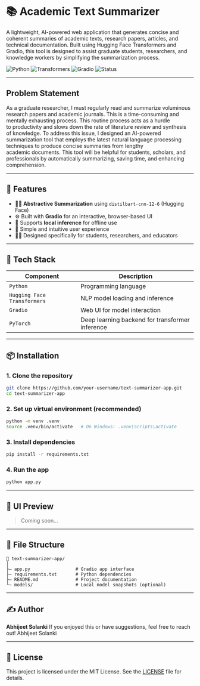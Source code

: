 # 📚 Academic Text Summarizer
A lightweight, AI-powered web application that generates concise and coherent summaries of academic texts, research papers, articles, and technical documentation. Built using Hugging Face Transformers and Gradio, this tool is designed to assist graduate students, researchers, and knowledge workers by simplifying the summarization process.

![Python](https://img.shields.io/badge/Python-3.11-blue?logo=python)
![Transformers](https://img.shields.io/badge/🤗-Transformers-orange)
![Gradio](https://img.shields.io/badge/Gradio-UI-lightgrey?logo=gradio)
![Status](https://img.shields.io/badge/Status-Active-brightgreen)

---

## Problem Statement
As a graduate researcher, I must regularly read and summarize voluminous research papers and academic journals. This is a time-consuming and mentally exhausting process. This routine process acts as a hurdle to productivity and slows down the rate of literature review and synthesis of knowledge. To address this issue, I designed an AI-powered summarization tool that employs the latest natural language processing techniques to produce concise summaries from lengthy academic documents. This tool will be helpful for students, scholars, and professionals by automatically summarizing, saving time, and enhancing comprehension.

---

## 🚀 Features

- 🧑‍🧬 **Abstractive Summarization** using `distilbart-cnn-12-6` (Hugging Face)
- ⚙️ Built with **Gradio** for an interactive, browser-based UI
- 💾 Supports **local inference** for offline use
- 💬 Simple and intuitive user experience
- 👨‍🎓 Designed specifically for students, researchers, and educators

---

## 💠 Tech Stack

| Component     | Description                                       |
|---------------|---------------------------------------------------|
| `Python`      | Programming language                              |
| `Hugging Face Transformers` | NLP model loading and inference     |
| `Gradio`      | Web UI for model interaction                      |
| `PyTorch`     | Deep learning backend for transformer inference   |

---

## 📦 Installation

### 1. Clone the repository

```bash
git clone https://github.com/your-username/text-summarizer-app.git
cd text-summarizer-app
```

### 2. Set up virtual environment (recommended)

```bash
python -m venv .venv
source .venv/bin/activate   # On Windows: .venv\Scripts\activate
```

### 3. Install dependencies

```bash
pip install -r requirements.txt
```

### 4. Run the app

```bash
python app.py
```

---

## 📸 UI Preview

> Coming soon...

---

## 📂 File Structure

```
📁 text-summarizer-app/
│
├— app.py                 # Gradio app interface
├— requirements.txt       # Python dependencies
├— README.md              # Project documentation
└— models/                # Local model snapshots (optional)
```

---

## ✍️ Author

**Abhijeet Solanki**
If you enjoyed this or have suggestions, feel free to reach out!
Abhijeet Solanki

---

## 📄 License

This project is licensed under the MIT License. See the [LICENSE](LICENSE) file for details.


